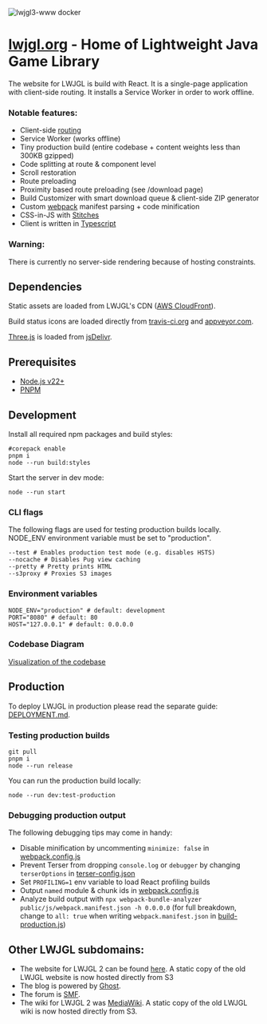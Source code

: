 ![lwjgl3-www docker](https://github.com/LWJGL/lwjgl3-www/workflows/lwjgl3-www%20docker/badge.svg?event=push)

# [lwjgl.org](https://www.lwjgl.org) - Home of Lightweight Java Game Library

The website for LWJGL is build with React. It is a single-page application with client-side routing. It installs a Service Worker in order to work offline.

### Notable features:

- Client-side [routing](https://github.com/ReactTraining/react-router)
- Service Worker (works offline)
- Tiny production build (entire codebase + content weights less than 300KB gzipped)
- Code splitting at route & component level
- Scroll restoration
- Route preloading
- Proximity based route preloading (see /download page)
- Build Customizer with smart download queue & client-side ZIP generator
- Custom [webpack](http://webpack.js.org/) manifest parsing + code minification
- CSS-in-JS with [Stitches](https://stitches.dev/)
- Client is written in [Typescript](https://www.typescriptlang.org/)

### Warning:

There is currently no server-side rendering because of hosting constraints.

## Dependencies

Static assets are loaded from LWJGL's CDN ([AWS CloudFront](https://aws.amazon.com/cloudfront/)).

Build status icons are loaded directly from [travis-ci.org](https://travis-ci.org/) and [appveyor.com](https://www.appveyor.com/).

[Three.js](https://threejs.org/) is loaded from [jsDelivr](https://www.jsdelivr.com/).

## Prerequisites

- [Node.js v22+](https://nodejs.org/)
- [PNPM](https://pnpm.io/)

## Development

Install all required npm packages and build styles:

```shell
#corepack enable
pnpm i
node --run build:styles
```

Start the server in dev mode:

```shell
node --run start
```

### CLI flags

The following flags are used for testing production builds locally.
NODE_ENV environment variable must be set to "production".

```shell
--test # Enables production test mode (e.g. disables HSTS)
--nocache # Disables Pug view caching
--pretty # Pretty prints HTML
--s3proxy # Proxies S3 images
```

### Environment variables

```shell
NODE_ENV="production" # default: development
PORT="8080" # default: 80
HOST="127.0.0.1" # default: 0.0.0.0
```

### Codebase Diagram

[Visualization of the codebase](https://octo-repo-visualization.vercel.app/?repo=LWJGL%2Flwjgl3-www)

## Production

To deploy LWJGL in production please read the separate guide: [DEPLOYMENT.md](./DEPLOYMENT.md).

### Testing production builds

```shell
git pull
pnpm i
node --run release
```

You can run the production build locally:

```shell
node --run dev:test-production
```

### Debugging production output

The following debugging tips may come in handy:

- Disable minification by uncommenting `minimize: false` in [webpack.config.js](./webpack.config.js)
- Prevent Terser from dropping `console.log` or `debugger` by changing `terserOptions` in [terser-config.json](./scripts/terser-config.json)
- Set `PROFILING=1` env variable to load React profiling builds
- Output `named` module & chunk ids in [webpack.config.js](./webpack.config.js)
- Analyze build output with `npx webpack-bundle-analyzer public/js/webpack.manifest.json -h 0.0.0.0` (for full breakdown, change to `all: true` when writing `webpack.manifest.json` in [build-production.js](./scripts/build-production.mjs))

## Other LWJGL subdomains:

- The website for LWJGL 2 can be found [here](https://github.com/LWJGL/lwjgl-www). A static copy of the old LWJGL website is now hosted directly from S3
- The blog is powered by [Ghost](https://ghost.org/).
- The forum is [SMF](https://simplemachines.org/).
- The wiki for LWJGL 2 was [MediaWiki](https://www.mediawiki.org/). A static copy of the old LWJGL wiki is now hosted directly from S3.
